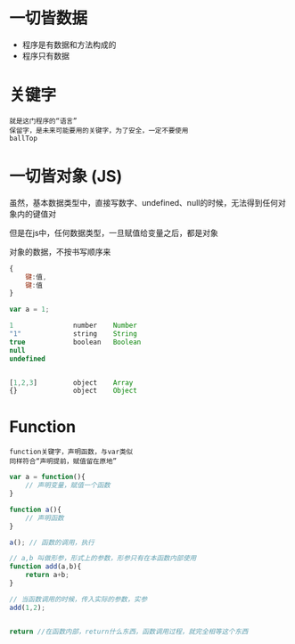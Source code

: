 # 一切皆数据

* 程序是有数据和方法构成的
* 程序只有数据

# 关键字

    就是这门程序的“语言”
    保留字，是未来可能要用的关键字，为了安全，一定不要使用
    ballTop

# 一切皆对象 (JS)

虽然，基本数据类型中，直接写数字、undefined、null的时候，无法得到任何对象内的键值对

但是在js中，任何数据类型，一旦赋值给变量之后，都是对象

对象的数据，不按书写顺序来

```js
{
    键:值,
    键:值
}

var a = 1;

1               number    Number
"1"             string    String
true            boolean   Boolean
null   
undefined


[1,2,3]         object    Array
{}              object    Object    
```

# Function

    function关键字，声明函数，与var类似
    同样符合“声明提前，赋值留在原地”

```js
var a = function(){
    // 声明变量，赋值一个函数
}

function a(){
    // 声明函数
}

a(); // 函数的调用，执行

// a,b 叫做形参，形式上的参数，形参只有在本函数内部使用
function add(a,b){
    return a+b;
}

// 当函数调用的时候，传入实际的参数，实参
add(1,2);


return //在函数内部，return什么东西，函数调用过程，就完全相等这个东西
```